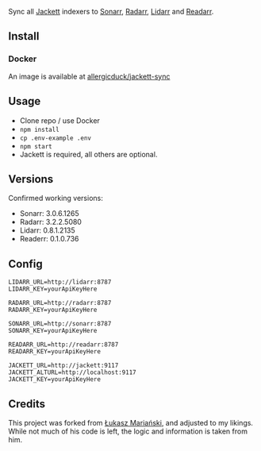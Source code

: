 Sync all [Jackett](https://github.com/Jackett/Jackett) indexers to [Sonarr](https://github.com/Sonarr/Sonarr), [Radarr](https://github.com/Radarr/Radarr), [Lidarr](https://github.com/lidarr/Lidarr) and [Readarr](https://github.com/Readarr/Readarr).

## Install
### Docker
An image is available at [allergicduck/jackett-sync](https://hub.docker.com/r/allergicduck/jackett-sync)

## Usage
- Clone repo / use Docker
- `npm install`
- `cp .env-example .env`
- `npm start`
- Jackett is required, all others are optional.

## Versions
Confirmed working versions:
- Sonarr: 3.0.6.1265
- Radarr: 3.2.2.5080
- Lidarr: 0.8.1.2135
- Readerr: 0.1.0.736

## Config

```dotenv
LIDARR_URL=http://lidarr:8787
LIDARR_KEY=yourApiKeyHere

RADARR_URL=http://radarr:8787
RADARR_KEY=yourApiKeyHere

SONARR_URL=http://sonarr:8787
SONARR_KEY=yourApiKeyHere

READARR_URL=http://readarr:8787
READARR_KEY=yourApiKeyHere

JACKETT_URL=http://jackett:9117
JACKETT_ALTURL=http://localhost:9117
JACKETT_KEY=yourApiKeyHere
```


## Credits
This project was forked from [Łukasz Mariański](https://github.com/lmarianski/jackett-sync), and adjusted to my likings.
While not much of his code is left, the logic and information is taken from him.